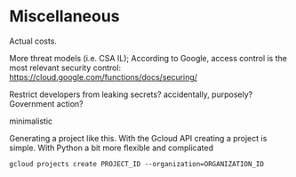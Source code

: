 # Miscellaneous
Actual costs.


More threat models (i.e. CSA IL); According to Google, access control is
the most relevant security control: https://cloud.google.com/functions/docs/securing/

Restrict developers from leaking secrets?
accidentally, purposely?
Government action?

minimalistic

Generating a project like this.
With the Gcloud API creating a project is simple. With Python a bit more flexible and complicated
```
gcloud projects create PROJECT_ID --organization=ORGANIZATION_ID
```
